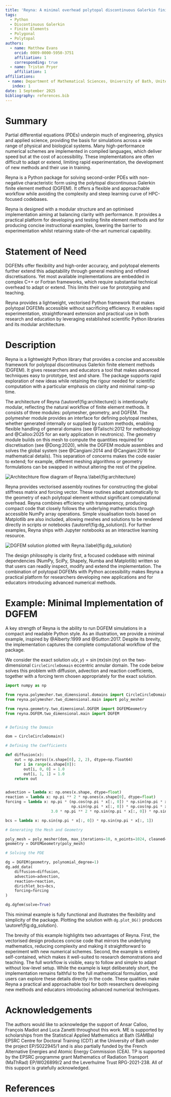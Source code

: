 ```yaml
---
title: 'Reyna: A minimal overhead polytopal discontinuous Galerkin finite element library'
tags:
  - Python
  - Discontinuous Galerkin
  - Finite Elements
  - Polygonal
  - Polytopal
authors:
  - name: Matthew Evans
    orcid: 0009-0000-5950-3751
    affiliation: 1
    corresponding: true
  - name: Tristan Pryer
    affiliation: 1
affiliations:
 - name: Department of Mathematical Sciences, University of Bath, United Kingdom
   index: 1
date: 1 September 2025
bibliography: references.bib
---
```


# Summary

Partial differential equations (PDEs) underpin much of engineering,
physics and applied science, providing the basis for simulations
across a wide range of physical and biological systems. Many high-performance numerical schemes are implemented in compiled
languages, which deliver speed but at the cost of accessibility. These
implementations are often difficult to adapt or extend, limiting rapid
experimentation, the development of new methods and their use in
training.

Reyna is a Python package for solving second-order PDEs with
non-negative characteristic form using the polytopal discontinuous
Galerkin finite element method (DGFEM). It offers a flexible and
approachable workflow while avoiding the complexity and steep learning curve of HPC-focused codebases.

Reyna is designed with a modular structure and an optimised
implementation aiming at balancing clarity with performance. It
provides a practical platform for developing and testing finite
element methods and for producing concise instructional examples,
lowering the barrier to experimentation whilst retaining
state-of-the-art numerical capability.

# Statement of Need

DGFEMs offer flexibility and high-order accuracy, and polytopal
elements further extend this adaptability through general meshing and
refined discretisations. Yet most available implementations are
embedded in complex C++ or Fortran frameworks, which require
substantial technical overhead to adapt or extend. This limits their
use for prototyping and teaching.

Reyna provides a lightweight, vectorised Python framework that makes
polytopal DGFEMs accessible without sacrificing efficiency. It enables
rapid experimentation, straightforward extension and practical use in
both research and education by leveraging established scientific
Python libraries and its modular architecture.

# Description

Reyna is a lightweight Python library that provides a concise and
accessible framework for polytopal discontinuous Galerkin finite
element methods (DGFEM). It gives researchers and educators a tool
that makes advanced techniques easy to prototype, test and share. The
package supports rapid exploration of new ideas while retaining the
rigour needed for scientific computation with a particular emphasis on
clarity and minimal ramp-up time.

The architecture of Reyna (\autoref{fig:architecture}) is
intentionally modular, reflecting the natural workflow of finite
element methods. It consists of three modules: polymesher, geometry,
and DGFEM. The polymesher module provides an interface for defining
polytopal meshes, whether generated internally or supplied by custom
methods, enabling flexible handling of general domains (see @Talischi:2012 
for methodology and @Calloo:2025 for an early application in neutronics). 
The geometry module builds on this mesh to
compute the quantities required for discretisation (see @Dong:2020),
while the DGFEM module assembles and solves the global system (see
@Cangiani:2014 and @Cangiani:2016 for mathematical details). This
separation of concerns makes the code easier to extend; for example, different meshing algorithms or geometry formulations can be swapped in 
without altering the rest of the pipeline.

![Architechture flow diagram of Reyna.\label{fig:architecture}](../branding/architecture.png)

Reyna provides vectorised assembly routines for constructing the
global stiffness matrix and forcing vector. These routines adapt
automatically to the geometry of each polytopal element without
significant computational overhead. Reyna combines efficiency with
transparency, producing compact code that closely follows the
underlying mathematics through accessible NumPy array
operations. Simple visualisation tools based on Matplotlib are also
included, allowing meshes and solutions to be rendered directly in
scripts or notebooks (\autoref{fig:dg_solution}). For further
examples, Reyna ships with Jupyter notebooks as an interactive
learning resource.

![DGFEM solution plotted with Reyna.\label{fig:dg_solution}](../branding/circlecircle_example.png)

The design philosophy is clarity first, a focused codebase with
minimal dependencies (NumPy, SciPy, Shapely, Numba and Matplotlib)
written so that users can readily inspect, modify and extend the
implementation. The combination of polytopal DGFEMs with Python
accessibility makes Reyna a practical platform for researchers
developing new applications and for educators introducing advanced
numerical methods.

# Example: Minimal Implementation of DGFEM

A key strength of Reyna is the ability to run DGFEM simulations in a
compact and readable Python style. As an illustration, we provide a 
minimal example, inspired by @Alberty:1999 and
@Sutton:2017. Despite its brevity, the implementation captures the
complete computational workflow of the package.

We consider the exact solution $u(x,y) = \sin(\pi x)\sin(\pi y)$ on
the two-dimensional ```CircleCircleDomain``` eccentric annular domain. The code below solves this problem with diffusion, advection and reaction
coefficients, together with a forcing term chosen appropriately for
the exact solution.

```python
import numpy as np

from reyna.polymesher.two_dimensional.domains import CircleCircleDomain
from reyna.polymesher.two_dimensional.main import poly_mesher

from reyna.geometry.two_dimensional.DGFEM import DGFEMGeometry
from reyna.DGFEM.two_dimensional.main import DGFEM


# Defining the Domain

dom = CircleCircleDomain()

# Defining the Coefficients

def diffusion(x):
    out = np.zeros((x.shape[0], 2, 2), dtype=np.float64)
    for i in range(x.shape[0]):
        out[i, 0, 0] = 1.0
        out[i, 1, 1] = 1.0
    return out


advection = lambda x: np.ones(x.shape, dtype=float)
reaction = lambda x: np.pi ** 2 * np.ones(x.shape[0], dtype=float)
forcing = lambda x: np.pi * (np.cos(np.pi * x[:, 0]) * np.sin(np.pi * x[:, 1]) +
                             np.sin(np.pi * x[:, 0]) * np.cos(np.pi * x[:, 1])) + \
                    3.0 * np.pi ** 2 * np.sin(np.pi * x[:, 0]) * np.sin(np.pi * x[:, 1])

bcs = lambda x: np.sin(np.pi * x[:, 0]) * np.sin(np.pi * x[:, 1])

# Generating the Mesh and Geometry

poly_mesh = poly_mesher(dom, max_iterations=10, n_points=1024, cleaned=True)
geometry = DGFEMGeometry(poly_mesh)

# Solving the PDE

dg = DGFEM(geometry, polynomial_degree=1)
dg.add_data(
    diffusion=diffusion,
    advection=advection,
    reaction=reaction,
    dirichlet_bcs=bcs,
    forcing=forcing
)

dg.dgfem(solve=True)

```

This minimal example is fully functional and illustrates the flexibility and 
simplicity of the package. Plotting the solution with ```dg.plot_DG()``` 
produces \autoref{fig:dg_solution}.

The brevity of this example highlights two advantages of Reyna. First,
the vectorised design produces concise code that mirrors the
underlying mathematics, reducing complexity and making it
straightforward to experiment with new numerical schemes. Second, the
example is entirely self-contained, which makes it well-suited to
research demonstrations and teaching. The full workflow is visible,
easy to follow and simple to adapt without low-level setup. While the
example is kept deliberately short, the implementation remains
faithful to the full mathematical formulation, and users can explore
these details directly in the code. These qualities make Reyna a
practical and approachable tool for both researchers developing new
methods and educators introducing advanced numerical techniques.

# Acknowledgements

The authors would like to acknowledge the support of Ansar Calloo,
François Madiot and Luca Zanetti throughout this work. ME is supported
by scholarships from the Statistical Applied Mathematics at Bath
(SAMBa) EPSRC Centre for Doctoral Training (CDT) at the University of
Bath under the project EP/S022945/1 and is also partially funded by
the French Alternative Energies and Atomic Energy Commission (CEA). TP
is supported by the EPSRC programme grant Mathematics of Radiation
Transport (MaThRad) EP/W026899/2 and the Leverhulme Trust
RPG-2021-238. All of this support is gratefully acknowledged.

# References
